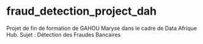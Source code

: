 # fraud_detection_project_dah
Projet de fin de formation de GAHOU Maryse dans le cadre de Data Afrique Hub. Sujet : Détection des Fraudes Bancaires
